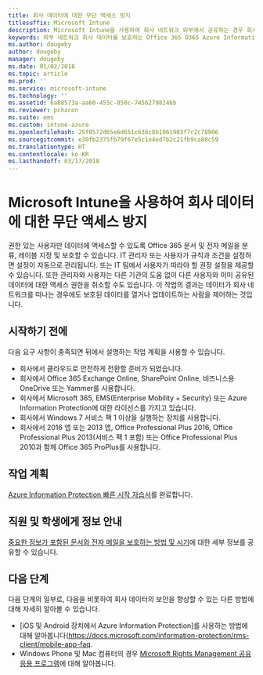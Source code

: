 ```yaml
---
title: 회사 데이터에 대한 무단 액세스 방지
titlesuffix: Microsoft Intune
description: Microsoft Intune을 사용하여 회사 네트워크 외부에서 공유하는 경우 회사 데이터에 대한 무단 액세스를 방지합니다.
keywords: 외부 네트워크 회사 데이터를 보호하는 Office 365 O365 Azure Information Protection 데이터
ms.author: dougeby
author: dougeby
manager: dougeby
ms.date: 01/02/2018
ms.topic: article
ms.prod: ''
ms.service: microsoft-intune
ms.technology: ''
ms.assetid: 6a88573a-aa60-455c-858c-74562798246b
ms.reviewer: pchacon
ms.suite: ems
ms.custom: intune-azure
ms.openlocfilehash: 25f0572d65e6d651c636c8b1961903f7c2c78906
ms.sourcegitcommit: e30fb2375fb79f67e5c1e4ed7b2c21fb9ca80c59
ms.translationtype: HT
ms.contentlocale: ko-KR
ms.lasthandoff: 03/17/2018
---
```

# <a name="prevent-unauthorized-access-to-company-data-using-microsoft-intune"></a>Microsoft Intune을 사용하여 회사 데이터에 대한 무단 액세스 방지

권한 있는 사용자만 데이터에 액세스할 수 있도록 Office 365 문서 및 전자 메일을 분류, 레이블 지정 및 보호할 수 있습니다. IT 관리자 또는 사용자가 규칙과 조건을 설정하면 설정이 자동으로 관리됩니다. 또는 IT 팀에서 사용자가 따라야 할 권장 설정을 제공할 수 있습니다. 또한 관리자와 사용자는 다른 기관의 도움 없이 다른 사용자와 이미 공유된 데이터에 대한 액세스 권한을 취소할 수도 있습니다. 이 작업의 결과는 데이터가 회사 네트워크를 떠나는 경우에도 보호된 데이터를 열거나 업데이트하는 사람을 제어하는 것입니다. 

## <a name="before-you-begin"></a>시작하기 전에

다음 요구 사항이 충족되면 뒤에서 설명하는 작업 계획을 사용할 수 있습니다.
* 회사에서 클라우드로 안전하게 전환할 준비가 되었습니다.
* 회사에서 Office 365 Exchange Online, SharePoint Online, 비즈니스용 OneDrive 또는 Yammer를 사용합니다.
* 회사에서 Microsoft 365, EMS(Enterprise Mobility + Security) 또는 Azure Information Protection에 대한 라이선스를 가지고 있습니다.
* 회사에서 Windows 7 서비스 팩 1 이상을 실행하는 장치를 사용합니다.
* 회사에서 2016 앱 또는 2013 앱, Office Professional Plus 2016, Office Professional Plus 2013(서비스 팩 1 포함) 또는 Office Professional Plus 2010과 함께 Office 365 ProPlus를 사용합니다.

## <a name="action-plan"></a>작업 계획

[Azure Information Protection 빠른 시작 자습서](https://docs.microsoft.com/information-protection/get-started/infoprotect-quick-start-tutorial)를 완료합니다.  

## <a name="what-to-tell-employees-and-students"></a>직원 및 학생에게 정보 안내

[중요한 정보가 포함된 문서와 전자 메일을 보호하는 방법 및 시기](https://docs.microsoft.com/information-protection/deploy-use/help-users)에 대한 세부 정보를 공유할 수 있습니다.

## <a name="next-steps"></a>다음 단계

다음 단계의 일부로, 다음을 비롯하여 회사 데이터의 보안을 향상할 수 있는 다른 방법에 대해 자세히 알아볼 수 있습니다. 

* [iOS 및 Android 장치에서 Azure Information Protection]를 사용하는 방법에 대해 알아봅니다(https://docs.microsoft.com/information-protection/rms-client/mobile-app-faq.
* Windows Phone 및 Mac 컴퓨터의 경우 [Microsoft Rights Management 공유 응용 프로그램](https://technet.microsoft.com/dn451248)에 대해 알아봅니다.
